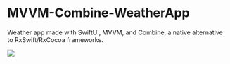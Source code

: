 # MVVM-Combine-WeatherApp
Weather app made with SwiftUI, MVVM, and Combine, a native alternative to RxSwift/RxCocoa frameworks.

![](https://s5.gifyu.com/images/weather_final-1.gif)
